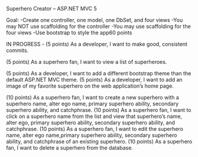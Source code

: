 Superhero Creator – ASP.NET MVC 5

Goal:
-Create one controller, one model, one DbSet<Model>, and four views
-You may NOT use scaffolding for the controller
-You may use scaffolding for the four views
-Use bootstrap to style the app60 points

IN PROGRESS - (5 points) As a developer, I want to make good, consistent commits.

(5 points) As a superhero fan, I want to view a list of superheroes.

(5 points) As a developer, I want to add a different bootstrap theme than the default ASP.NET MVC theme.
(5 points) As a developer, I want to add an image of my favorite superhero on the web application’s home page.

(10 points) As a superhero fan, I want to create a new superhero with a superhero name, alter ego name, primary superhero ability, secondary superhero ability, and catchphrase.
(10 points) As a superhero fan, I want to click on a superhero name from the list and view that superhero’s name, alter ego, primary superhero ability, secondary superhero ability, and catchphrase.
(10 points) As a superhero fan, I want to edit the superhero name, alter ego name,primary superhero ability, secondary superhero ability, and catchphrase of an existing superhero.
(10 points) As a superhero fan, I want to delete a superhero from the database.
